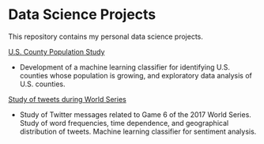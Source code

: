 # Data Science Projects

This repository contains my personal data science projects.  


[U.S. County Population Study](UScountyPop/)
- Development of a machine learning classifier for identifying U.S. counties whose 
population is growing, and exploratory data analysis of U.S. counties.

[Study of tweets during World Series](WSTwitter/)
- Study of Twitter messages related to Game 6 of the 2017 World Series. Study of word frequencies, time dependence, and geographical distribution of tweets.  Machine learning classifier for sentiment analysis.
